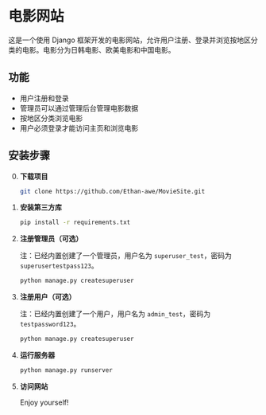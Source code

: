 # 电影网站

这是一个使用 Django 框架开发的电影网站，允许用户注册、登录并浏览按地区分类的电影。电影分为日韩电影、欧美电影和中国电影。

## 功能

- 用户注册和登录
- 管理员可以通过管理后台管理电影数据
- 按地区分类浏览电影
- 用户必须登录才能访问主页和浏览电影

## 安装步骤
0. **下载项目**

    ```bash
    git clone https://github.com/Ethan-awe/MovieSite.git
    ```
    
1. **安装第三方库**

    ```bash
    pip install -r requirements.txt
    ```

2. **注册管理员（可选）**

    注：已经内置创建了一个管理员，用户名为 `superuser_test`，密码为 `superusertestpass123`。

    ```bash
    python manage.py createsuperuser
    ```

3. **注册用户（可选）**

    注：已经内置创建了一个用户，用户名为 `admin_test`，密码为 `testpassword123`。

    ```bash
    python manage.py createsuperuser
    ```

4. **运行服务器**

    ```bash
    python manage.py runserver
    ```

5. **访问网站**

    Enjoy yourself!
